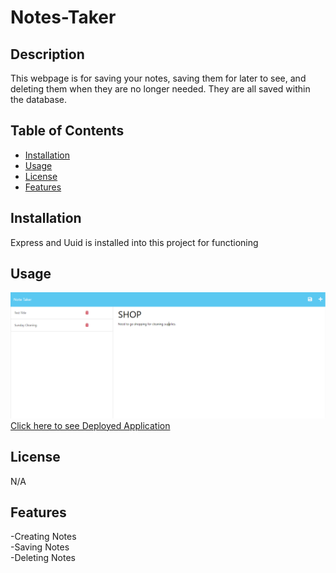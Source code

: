 # Notes-Taker

## Description

This webpage is for saving your notes, saving them for later to see, and deleting them when they are no longer needed. They are all saved within the database.

## Table of Contents

- [Installation](#installation)
- [Usage](#usage)
- [License](#license)
- [Features](#features)

## Installation

Express and Uuid is installed into this project for functioning

## Usage

![alt text](/public/assets/Server-Image.png)
[Click here to see Deployed Application](https://radiant-plateau-99287.herokuapp.com)


## License

N/A

## Features

-Creating Notes<br>
-Saving Notes<br>
-Deleting Notes
